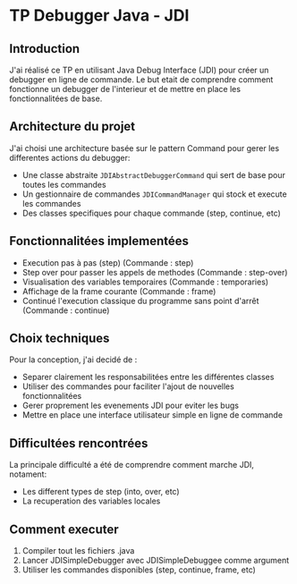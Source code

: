 # TP Debugger Java - JDI

## Introduction
J'ai réalisé ce TP en utilisant Java Debug Interface (JDI) pour créer un debugger en ligne de commande. Le but etait de comprendre comment fonctionne un debugger de l'interieur et de mettre en place les fonctionnalitées de base.

## Architecture du projet
J'ai choisi une architecture basée sur le pattern Command pour gerer les differentes actions du debugger:
- Une classe abstraite `JDIAbstractDebuggerCommand` qui sert de base pour toutes les commandes
- Un gestionnaire de commandes `JDICommandManager` qui stock et execute les commandes
- Des classes specifiques pour chaque commande (step, continue, etc)

## Fonctionnalitées implementées
- Execution pas à pas (step) (Commande : step)
- Step over pour passer les appels de methodes (Commande : step-over)
- Visualisation des variables temporaires (Commande : temporaries)
- Affichage de la frame courante (Commande : frame)
- Continué l'execution classique du programme sans point d'arrêt (Commande : continue)

## Choix techniques
Pour la conception, j'ai decidé de :
- Separer clairement les responsabilitées entre les différentes classes
- Utiliser des commandes pour faciliter l'ajout de nouvelles fonctionnalitées
- Gerer proprement les evenements JDI pour eviter les bugs
- Mettre en place une interface utilisateur simple en ligne de commande

## Difficultées rencontrées
La principale difficulté a été de comprendre comment marche JDI, notament:
- Les different types de step (into, over, etc)
- La recuperation des variables locales

## Comment executer
1. Compiler tout les fichiers .java
2. Lancer JDISimpleDebugger avec JDISimpleDebuggee comme argument
3. Utiliser les commandes disponibles (step, continue, frame, etc)